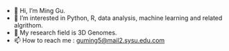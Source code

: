 - 👋 Hi, I’m Ming Gu.
- 👀 I’m interested in Python, R, data analysis, machine learning and related algrithom.
- 🌱 My research field is 3D Genomes.
- 📫 How to reach me : guming5@mail2.sysu.edu.com

<!---
mingbao96/mingbao96 is a ✨ special ✨ repository because its `README.md` (this file) appears on your GitHub profile.
You can click the Preview link to take a look at your changes.
--->
